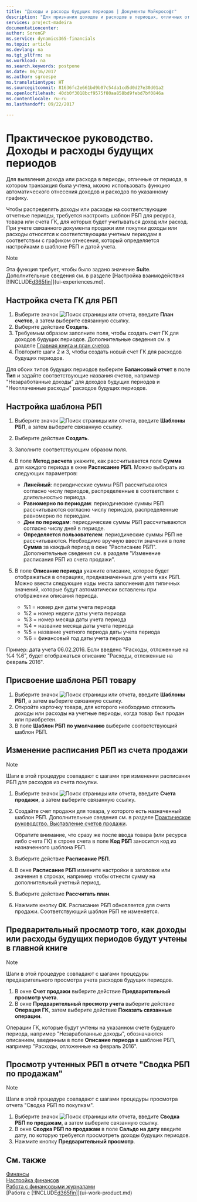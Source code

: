 ```yaml
---
title: "Доходы и расходы будущих периодов | Документы Майкрософт"
description: "Для признания доходов и расходов в периодах, отличных от периода, в котором транзакция была учтена, можно использовать функцию автоматического отнесения доходов и расходов по указанному графику."
services: project-madeira
documentationcenter: 
author: SorenGP
ms.service: dynamics365-financials
ms.topic: article
ms.devlang: na
ms.tgt_pltfrm: na
ms.workload: na
ms.search.keywords: postpone
ms.date: 06/16/2017
ms.author: sgroespe
ms.translationtype: HT
ms.sourcegitcommit: 81636fc2e661bd9b07c54da1cd5d0d27e30d01a2
ms.openlocfilehash: 40db0f3018bcf9575f80aa858bd9febd7bf0846a
ms.contentlocale: ru-ru
ms.lasthandoff: 09/22/2017

---
```

# <a name="how-to-defer-revenues-and-expenses"></a>Практическое руководство. Доходы и расходы будущих периодов
Для выявления дохода или расхода в периоды, отличные от периода, в котором транзакция была учтена, можно использовать функцию автоматического отнесения доходов и расходов по указанному графику.

Чтобы распределять доходы или расходы на соответствующие отчетные периоды, требуется настроить шаблон РБП для ресурса, товара или счета ГК, для которых будет учитываться доход или расход. При учете связанного документа продажи или покупки доходы или расходы относятся к соответствующим учетным периодам в соответствии с графиком отнесения, который определяется настройками в шаблоне РБП и датой учета.

> [!NOTE]  
>   Эта функция требует, чтобы было задано значение **Suite**. Дополнительные сведения см. в разделе [Настройка взаимодействия [!INCLUDE[d365fin](includes/d365fin_md.md)]](ui-experiences.md).

## <a name="to-set-up-a-gl-account-for-deferral"></a>Настройка счета ГК для РБП
1. Выберите значок ![Поиск страницы или отчета](media/ui-search/search_small.png "Значок поиска страницы или отчета"), введите **План счетов**, а затем выберите связанную ссылку.
2. Выберите действие **Создать**.
3. Требуемым образом заполните поля, чтобы создать счет ГК для доходов будущих периодов. Дополнительные сведения см. в разделе [Главная книга и план счетов](finance-general-ledger.md).
4. Повторите шаги 2 и 3, чтобы создать новый счет ГК для расходов будущих периодов.

Для обоих типов будущих периодов выберите **Балансовый отчет** в поле **Тип** и задайте соответствующие названия счетов, например "Незаработанные доходы" для доходов будущих периодов и "Неоплаченные расходы" расходов будущих периодов.

## <a name="to-set-up-a-deferral-template"></a>Настройка шаблона РБП
1. Выберите значок ![Поиск страницы или отчета](media/ui-search/search_small.png "Значок поиска страницы или отчета"), введите **Шаблоны РБП**, а затем выберите связанную ссылку.
2. Выберите действие **Создать**.
3. Заполните соответствующим образом поля.
4. В поле **Метод расчета** укажите, как рассчитывается поле **Сумма** для каждого периода в окне **Расписание РБП**. Можно выбирать из следующих параметров:

   * **Линейный**: периодические суммы РБП рассчитываются согласно числу периодов, распределенные в соответствии с длительностью периода.
   * **Равномерно по периодам**: периодические суммы РБП рассчитываются согласно числу периодов, распределенные равномерно по периодам.
   * **Дни по периодам**: периодические суммы РБП рассчитываются согласно числу дней в периоде.
   * **Определяется пользователем**: периодические суммы РБП не рассчитываются. Необходимо вручную ввести значения в поле **Сумма** за каждый период в окне "Расписание РБП". Дополнительные сведения см. в разделе "Изменение расписания РБП из счета продажи".
5. В поле **Описание периода** укажите описание, которое будет отображаться в операциях, предназначенных для учета как РБП. Можно ввести следующие коды места заполнения для типичных значений, которые будут автоматически вставлены при отображении описания периода.

   * %1 = номер дня даты учета периода
   * %2 = номер недели даты учета периода
   * %3 = номер месяца даты учета периода
   * %4 = название месяца даты учета периода
   * %5 = название учетного периода даты учета периода
   * %6 = финансовый год даты учета периода

Пример: дата учета 06.02.2016. Если введено "Расходы, отложенные на %4 %6", будет отображаться описание "Расходы, отложенные на февраль 2016".

## <a name="to-assign-a-deferral-template-to-an-item"></a>Присвоение шаблона РБП товару
1. Выберите значок ![Поиск страницы или отчета](media/ui-search/search_small.png "Значок поиска страницы или отчета"), введите **Шаблоны РБП**, а затем выберите связанную ссылку.
2. Откройте карточку товара, для которого необходимо отложить доходы или расходы на учетные периоды, когда товар был продан или приобретен.
3. В поле **Шаблон РБП по умолчанию** выберите соответствующий шаблон РБП.

## <a name="to-change-a-deferral-schedule-from-a-sales-invoice"></a>Изменение расписания РБП из счета продажи
> [!NOTE]  
>   Шаги в этой процедуре совпадают с шагами при изменении расписания РБП для расходов из счета покупки.

1. Выберите значок ![Поиск страницы или отчета](media/ui-search/search_small.png "Значок поиска страницы или отчета"), введите **Счета продажи**, а затем выберите связанную ссылку.
2. Создайте счет продажи для товара, у которого есть назначенный шаблон РБП. Дополнительные сведения см. в разделе [Практическое руководство. Выставление счетов продажи](sales-how-invoice-sales.md).

    Обратите внимание, что сразу же после ввода товара (или ресурса либо счета ГК) в строке счета в поле **Код РБП** заносится код из назначенного шаблона РБП.
3. Выберите действие **Расписание РБП**.
4. В окне **Расписание РБП** измените настройки в заголовке или значения в строках, например чтобы отнести сумму на дополнительный учетный период.
5. Выберите действие **Рассчитать план**.
6. Нажмите кнопку **ОК**. Расписание РБП обновляется для счета продажи. Соответствующий шаблон РБП не изменяется.

## <a name="to-preview-how-deferred-revenues-or-expenses-will-be-posted-to-the-general-ledger"></a>Предварительный просмотр того, как доходы или расходы будущих периодов будут учтены в главной книге
> [!NOTE]  
>   Шаги в этой процедуре совпадают с шагами процедуры предварительного просмотра учета расходов будущих периодов.

1. В окне **Счет продажи** выберите действие **Предварительный просмотр учета**.
2. В окне **Предварительный просмотр учета** выберите действие **Операция ГК**, затем выберите действие **Показать связанные операции**.

Операции ГК, которые будут учтены на указанном счете будущего периода, например "Незаработанные доходы", обозначаются описанием, введенным в поле **Описание периода** в шаблоне РБП, например "Расходы, отложенные на февраль 2016".

## <a name="to-review-posted-deferrals-in-the-sales-deferral-summary-report"></a>Просмотр учтенных РБП в отчете "Сводка РБП по продажам"
> [!NOTE]  
>   Шаги в этой процедуре совпадают с шагами процедуры просмотра отчета "Сводка РБП по покупкам".

1. Выберите значок ![Поиск страницы или отчета](media/ui-search/search_small.png "Значок поиска страницы или отчета"), введите **Сводка РБП по продажам**, а затем выберите связанную ссылку.
2. В окне **Сводка РБП по продажам** в поле **Сальдо на дату** введите дату, по которую требуется просмотреть доходы будущих периодов.
3. Нажмите кнопку **Предварительный просмотр**.

## <a name="see-also"></a>См. также
[Финансы](finance.md)  
[Настройка финансов](finance-setup-finance.md)  
[Работа с финансовыми журналами](ui-work-general-journals.md)  
[Работа с [!INCLUDE[d365fin](includes/d365fin_md.md)]](ui-work-product.md)

